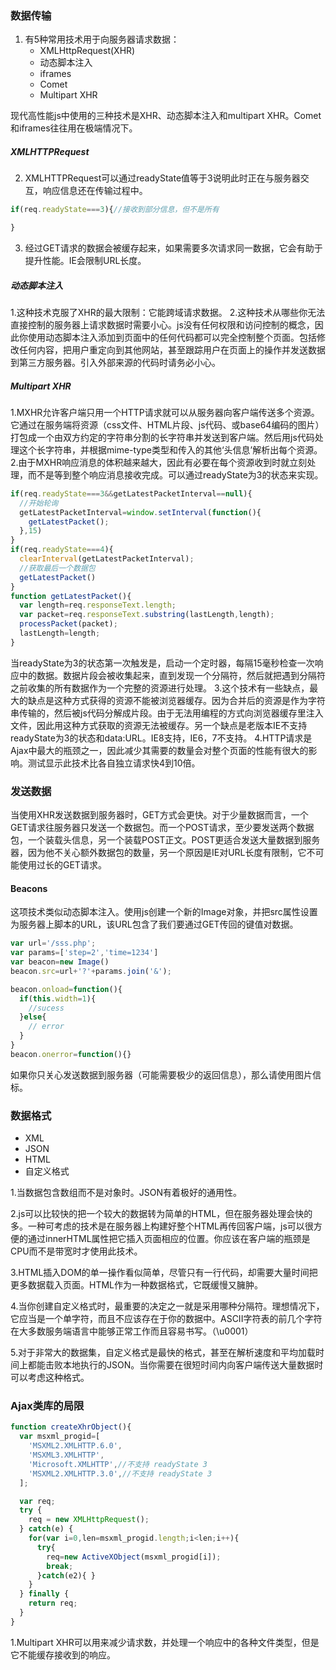 ### 数据传输
1. 有5种常用技术用于向服务器请求数据：
    - XMLHttpRequest(XHR)
    - 动态脚本注入
    - iframes
    - Comet
    - Multipart XHR

现代高性能js中使用的三种技术是XHR、动态脚本注入和multipart XHR。Comet和iframes往往用在极端情况下。
##### XMLHTTPRequest
2. XMLHTTPRequest可以通过readyState值等于3说明此时正在与服务器交互，响应信息还在传输过程中。
```js
if(req.readyState===3){//接收到部分信息，但不是所有

}
```
3. 经过GET请求的数据会被缓存起来，如果需要多次请求同一数据，它会有助于提升性能。IE会限制URL长度。
##### 动态脚本注入
1.这种技术克服了XHR的最大限制：它能跨域请求数据。
2.这种技术从哪些你无法直接控制的服务器上请求数据时需要小心。js没有任何权限和访问控制的概念，因此你使用动态脚本注入添加到页面中的任何代码都可以完全控制整个页面。包括修改任何内容，把用户重定向到其他网站，甚至跟踪用户在页面上的操作并发送数据到第三方服务器。引入外部来源的代码时请务必小心。
##### Multipart XHR
1.MXHR允许客户端只用一个HTTP请求就可以从服务器向客户端传送多个资源。它通过在服务端将资源（css文件、HTML片段、js代码、或base64编码的图片）打包成一个由双方约定的字符串分割的长字符串并发送到客户端。然后用js代码处理这个长字符串，并根据mime-type类型和传入的其他‘头信息’解析出每个资源。
2.由于MXHR响应消息的体积越来越大，因此有必要在每个资源收到时就立刻处理，而不是等到整个响应消息接收完成。可以通过readyState为3的状态来实现。
```js
if(req.readyState===3&&getLatestPacketInterval==null){
  //开始轮询
  getLatestPacketInterval=window.setInterval(function(){
    getLatestPacket();
  },15)
}
if(req.readyState===4){
  clearInterval(getLatestPacketInterval);
  //获取最后一个数据包
  getLatestPacket()
}
function getLatestPacket(){
  var length=req.responseText.length;
  var packet=req.responseText.substring(lastLength,length);
  processPacket(packet);
  lastLength=length;
}
```
当readyState为3的状态第一次触发是，启动一个定时器，每隔15毫秒检查一次响应中的数据。数据片段会被收集起来，直到发现一个分隔符，然后就把遇到分隔符之前收集的所有数据作为一个完整的资源进行处理。
3.这个技术有一些缺点，最大的缺点是这种方式获得的资源不能被浏览器缓存。因为合并后的资源是作为字符串传输的，然后被js代码分解成片段。由于无法用编程的方式向浏览器缓存里注入文件，因此用这种方式获取的资源无法被缓存。另一个缺点是老版本IE不支持readyState为3的状态和data:URL。IE8支持，IE6，7不支持。
4.HTTP请求是Ajax中最大的瓶颈之一，因此减少其需要的数量会对整个页面的性能有很大的影响。测试显示此技术比各自独立请求快4到10倍。
### 发送数据
当使用XHR发送数据到服务器时，GET方式会更快。对于少量数据而言，一个GET请求往服务器只发送一个数据包。而一个POST请求，至少要发送两个数据包，一个装载头信息，另一个装载POST正文。POST更适合发送大量数据到服务器，因为他不关心额外数据包的数量，另一个原因是IE对URL长度有限制，它不可能使用过长的GET请求。
#### Beacons
这项技术类似动态脚本注入。使用js创建一个新的Image对象，并把src属性设置为服务器上脚本的URL，该URL包含了我们要通过GET传回的键值对数据。
```js
var url='/sss.php';
var params=['step=2','time=1234']
var beacon=new Image()
beacon.src=url+'?'+params.join('&');

beacon.onload=function(){
  if(this.width=1){
    //sucess
  }else{
    // error
  }
}
beacon.onerror=function(){}
```
如果你只关心发送数据到服务器（可能需要极少的返回信息），那么请使用图片信标。

### 数据格式
  - XML
  - JSON
  - HTML
  - 自定义格式

1.当数据包含数组而不是对象时。JSON有着极好的通用性。

2.js可以比较快的把一个较大的数据转为简单的HTML，但在服务器处理会快的多。一种可考虑的技术是在服务器上构建好整个HTML再传回客户端，js可以很方便的通过innerHTML属性把它插入页面相应的位置。你应该在客户端的瓶颈是CPU而不是带宽时才使用此技术。

3.HTML插入DOM的单一操作看似简单，尽管只有一行代码，却需要大量时间把更多数据载入页面。HTML作为一种数据格式，它既缓慢又臃肿。

4.当你创建自定义格式时，最重要的决定之一就是采用哪种分隔符。理想情况下，它应当是一个单字符，而且不应该存在于你的数据中。ASCII字符表的前几个字符在大多数服务端语言中能够正常工作而且容易书写。（\u0001）

5.对于非常大的数据集，自定义格式是最快的格式，甚至在解析速度和平均加载时间上都能击败本地执行的JSON。当你需要在很短时间内向客户端传送大量数据时可以考虑这种格式。

### Ajax类库的局限
```js
function createXhrObject(){
  var msxml_progid=[
    'MSXML2.XMLHTTP.6.0',
    'MSXML3.XMLHTTP',
    'Microsoft.XMLHTTP',//不支持 readyState 3
    'MSXML2.XMLHTTP.3.0',//不支持 readyState 3
  ];

  var req;
  try {
    req = new XMLHttpRequest();
  } catch(e) {
    for(var i=0,len=msxml_progid.length;i<len;i++){
      try{
        req=new ActiveXObject(msxml_progid[i]);
        break;
      }catch(e2){ }
    }
  } finally {
    return req;
  }
}
```
1.Multipart XHR可以用来减少请求数，并处理一个响应中的各种文件类型，但是它不能缓存接收到的响应。